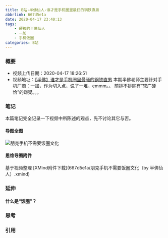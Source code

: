 ```yaml
---
title: B站-半佛仙人-谁才是手机圈里最扫的钢铁直男
abbrlink: 667d5e1a
date: 2020-04-17 23:40:13
tags:
    - 硬核的半佛仙人
    - 一加
    - 手机饭圈
categories: B站
---
```


### 概要
- 视频上传日期：2020-04-17 18:26:51
- 视频地址：[【半佛】谁才是手机圈里最骚的钢铁直男](https://www.bilibili.com/video/BV1jK411j7dV)
本期半佛老师主要针对手机厂商：一加，作为切入点，说了一堆，emmm。。
前排不排除有“软广硬恰”的嫌疑。。。
<!-- more -->

### 笔记
本篇笔记完全记录一下视频中所陈述的观点，先不讨论其它与否。
#### 导图全图
![朋克手机不需要饭圈文化](667d5e1a/朋克手机不需要饭圈文化.jpg)
#### 思维导图附件
基于视频整理
[XMind附件下载](667d5e1a/朋克手机不需要饭圈文化（by 半佛仙人）.xmind)

### 延伸
#### 什么是“饭圈”？

### 思考

### 引用